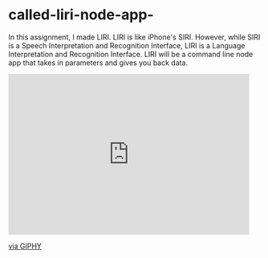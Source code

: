 # called-liri-node-app-
In this assignment, I made LIRI. LIRI is like iPhone's SIRI. However, while SIRI is a Speech Interpretation and Recognition Interface, LIRI is a Language Interpretation and Recognition Interface. LIRI will be a command line node app that takes in parameters and gives you back data.
<iframe src="https://giphy.com/embed/3ocqIW9TVP8Cs6vGXC" width="480" height="320" frameBorder="0" class="giphy-embed" allowFullScreen></iframe><p><a href="https://giphy.com/gifs/3ocqIW9TVP8Cs6vGXC">via GIPHY</a></p>
